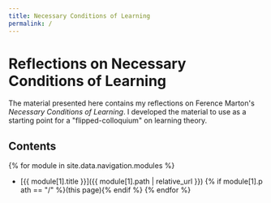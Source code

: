 ```yaml
---
title: Necessary Conditions of Learning
permalink: /
---
```

# Reflections on Necessary Conditions of Learning

The material presented here contains my reflections on Ference Marton's 
*Necessary Conditions of Learning*. I developed the material to use as a 
starting point for a "flipped-colloquium" on learning theory.


## Contents

{% for module in site.data.navigation.modules %}
  - [{{ module[1].title }}]({{ module[1].path | relative_url }}) {% if module[1].p  ath == "/" %}(this page){% endif %}
{% endfor %}


